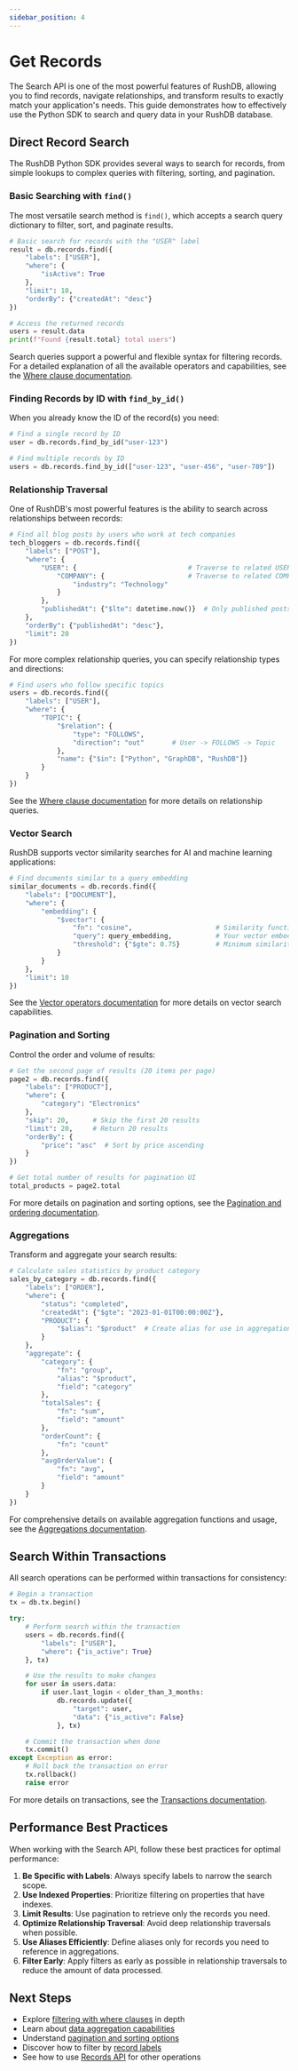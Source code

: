 ```yaml
---
sidebar_position: 4
---
```


# Get Records

The Search API is one of the most powerful features of RushDB, allowing you to find records, navigate relationships, and transform results to exactly match your application's needs. This guide demonstrates how to effectively use the Python SDK to search and query data in your RushDB database.

## Direct Record Search

The RushDB Python SDK provides several ways to search for records, from simple lookups to complex queries with filtering, sorting, and pagination.

### Basic Searching with `find()`

The most versatile search method is `find()`, which accepts a search query dictionary to filter, sort, and paginate results.

```python
# Basic search for records with the "USER" label
result = db.records.find({
    "labels": ["USER"],
    "where": {
        "isActive": True
    },
    "limit": 10,
    "orderBy": {"createdAt": "desc"}
})

# Access the returned records
users = result.data
print(f"Found {result.total} total users")
```

Search queries support a powerful and flexible syntax for filtering records. For a detailed explanation of all the available operators and capabilities, see the [Where clause documentation](../../concepts/search/where).

### Finding Records by ID with `find_by_id()`

When you already know the ID of the record(s) you need:

```python
# Find a single record by ID
user = db.records.find_by_id("user-123")

# Find multiple records by ID
users = db.records.find_by_id(["user-123", "user-456", "user-789"])
```

### Relationship Traversal

One of RushDB's most powerful features is the ability to search across relationships between records:

```python
# Find all blog posts by users who work at tech companies
tech_bloggers = db.records.find({
    "labels": ["POST"],
    "where": {
        "USER": {                            # Traverse to related USER records
            "COMPANY": {                     # Traverse to related COMPANY records
                "industry": "Technology"
            }
        },
        "publishedAt": {"$lte": datetime.now()}  # Only published posts
    },
    "orderBy": {"publishedAt": "desc"},
    "limit": 20
})
```

For more complex relationship queries, you can specify relationship types and directions:

```python
# Find users who follow specific topics
users = db.records.find({
    "labels": ["USER"],
    "where": {
        "TOPIC": {
            "$relation": {
                "type": "FOLLOWS",
                "direction": "out"       # User -> FOLLOWS -> Topic
            },
            "name": {"$in": ["Python", "GraphDB", "RushDB"]}
        }
    }
})
```

See the [Where clause documentation](../../concepts/search/where#relationship-queries) for more details on relationship queries.

### Vector Search

RushDB supports vector similarity searches for AI and machine learning applications:

```python
# Find documents similar to a query embedding
similar_documents = db.records.find({
    "labels": ["DOCUMENT"],
    "where": {
        "embedding": {
            "$vector": {
                "fn": "cosine",                     # Similarity function
                "query": query_embedding,           # Your vector embedding
                "threshold": {"$gte": 0.75}         # Minimum similarity threshold
            }
        }
    },
    "limit": 10
})
```

See the [Vector operators documentation](../../concepts/search/where#vector-operators) for more details on vector search capabilities.

### Pagination and Sorting

Control the order and volume of results:

```python
# Get the second page of results (20 items per page)
page2 = db.records.find({
    "labels": ["PRODUCT"],
    "where": {
        "category": "Electronics"
    },
    "skip": 20,      # Skip the first 20 results
    "limit": 20,     # Return 20 results
    "orderBy": {
        "price": "asc"  # Sort by price ascending
    }
})

# Get total number of results for pagination UI
total_products = page2.total
```

For more details on pagination and sorting options, see the [Pagination and ordering documentation](../../concepts/search/pagination-order).

### Aggregations

Transform and aggregate your search results:

```python
# Calculate sales statistics by product category
sales_by_category = db.records.find({
    "labels": ["ORDER"],
    "where": {
        "status": "completed",
        "createdAt": {"$gte": "2023-01-01T00:00:00Z"},
        "PRODUCT": {
            "$alias": "$product"  # Create alias for use in aggregation
        }
    },
    "aggregate": {
        "category": {
            "fn": "group",
            "alias": "$product",
            "field": "category"
        },
        "totalSales": {
            "fn": "sum",
            "field": "amount"
        },
        "orderCount": {
            "fn": "count"
        },
        "avgOrderValue": {
            "fn": "avg",
            "field": "amount"
        }
    }
})
```

For comprehensive details on available aggregation functions and usage, see the [Aggregations documentation](../../concepts/search/aggregations).

## Search Within Transactions

All search operations can be performed within transactions for consistency:

```python
# Begin a transaction
tx = db.tx.begin()

try:
    # Perform search within the transaction
    users = db.records.find({
        "labels": ["USER"],
        "where": {"is_active": True}
    }, tx)

    # Use the results to make changes
    for user in users.data:
        if user.last_login < older_than_3_months:
            db.records.update({
                "target": user,
                "data": {"is_active": False}
            }, tx)

    # Commit the transaction when done
    tx.commit()
except Exception as error:
    # Roll back the transaction on error
    tx.rollback()
    raise error
```

For more details on transactions, see the [Transactions documentation](../../python-sdk/transactions).

## Performance Best Practices

When working with the Search API, follow these best practices for optimal performance:

1. **Be Specific with Labels**: Always specify labels to narrow the search scope.
2. **Use Indexed Properties**: Prioritize filtering on properties that have indexes.
3. **Limit Results**: Use pagination to retrieve only the records you need.
4. **Optimize Relationship Traversal**: Avoid deep relationship traversals when possible.
5. **Use Aliases Efficiently**: Define aliases only for records you need to reference in aggregations.
6. **Filter Early**: Apply filters as early as possible in relationship traversals to reduce the amount of data processed.

## Next Steps

- Explore [filtering with where clauses](../../concepts/search/where) in depth
- Learn about [data aggregation capabilities](../../concepts/search/aggregations)
- Understand [pagination and sorting options](../../concepts/search/pagination-order)
- Discover how to filter by [record labels](../../concepts/search/labels)
- See how to use [Records API](../../python-sdk/records/create-records.md) for other operations
